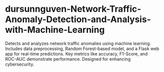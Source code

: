 # dursunnguven-Network-Traffic-Anomaly-Detection-and-Analysis-with-Machine-Learning
Detects and analyzes network traffic anomalies using machine learning. Includes data preprocessing, Random Forest-based model, and a Flask web app for real-time predictions. Key metrics like accuracy, F1-Score, and ROC-AUC demonstrate performance. Designed for enhancing cybersecurity.
